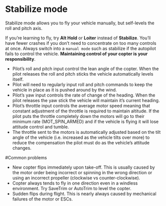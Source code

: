 # Stabilize mode

Stabilize mode allows you to fly your vehicle manually, but self-levels the roll and pitch axis.

If you’re learning to fly, try **Alt Hold** or **Loiter** instead of **Stabilize**. You’ll have fewer crashes if you don’t need to concentrate on too many controls at once. Always switch into a `manual mode` such as stabilize if the autopilot fails to control the vehicle. **Maintaining control of your copter is your responsibility**.

+ Pilot’s roll and pitch input control the lean angle of the copter.  When the pilot releases the roll and pitch sticks the vehicle automatically levels itself.
+ Pilot will need to regularly input roll and pitch commands to keep the vehicle in place as it is pushed around by the wind.
+ Pilot’s yaw input controls the rate of change of the heading.  When the pilot releases the yaw stick the vehicle will maintain it’s current heading.
+ Pilot’s throttle input controls the average motor speed meaning that constant adjustment of the throttle is required to maintain altitude.  If the pilot puts the throttle completely down the motors will go to their minimum rate (MOT_SPIN_ARMED) and if the vehicle is flying it will lose attitude control and tumble.
+ The throttle sent to the motors is automatically adjusted based on the tilt angle of the vehicle (i.e. increased as the vehicle tilts over more) to reduce the compensation the pilot must do as the vehicle’s attitude changes.

#Common problems
+ New copter flips immediately upon take-off.  This is usually caused by the motor order being incorrect or spinning in the wrong direction or using an incorrect propeller (clockwise vs counter-clockwise).
+ Copter always tends to fly in one direction even in a windless environment.  Try SaveTrim or AutoTrim to level the copter.
+ Sudden flips during flight.  This is nearly always caused by mechanical failures of the motor or ESCs.

